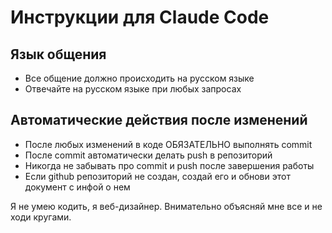 # Инструкции для Claude Code

## Язык общения
- Все общение должно происходить на русском языке
- Отвечайте на русском языке при любых запросах

## Автоматические действия после изменений
- После любых изменений в коде ОБЯЗАТЕЛЬНО выполнять commit
- После commit автоматически делать push в репозиторий
- Никогда не забывать про commit и push после завершения работы
- Если github репозиторий не создан, создай его и обнови этот документ с инфой о нем

Я не умею кодить, я веб-дизайнер. Внимательно объясняй мне все и не ходи кругами. 